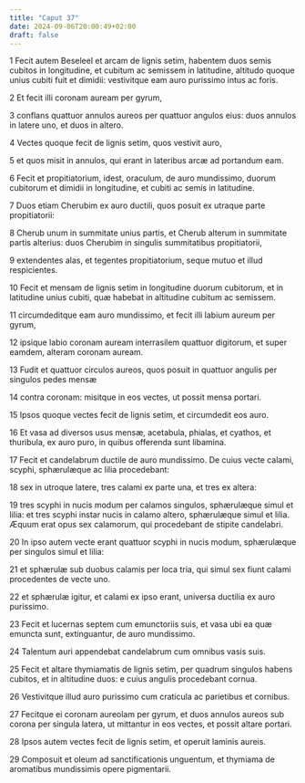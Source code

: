 ```yaml
---
title: "Caput 37"
date: 2024-09-06T20:00:49+02:00
draft: false
---
```



1 Fecit autem Beseleel et arcam de lignis setim, habentem duos semis cubitos in longitudine, et cubitum ac semissem in latitudine, altitudo quoque unius cubiti fuit et dimidii: vestivitque eam auro purissimo intus ac foris.

2 Et fecit illi coronam auream per gyrum,

3 conflans quattuor annulos aureos per quattuor angulos eius: duos annulos in latere uno, et duos in altero.

4 Vectes quoque fecit de lignis setim, quos vestivit auro,

5 et quos misit in annulos, qui erant in lateribus arcæ ad portandum eam.

6 Fecit et propitiatorium, idest, oraculum, de auro mundissimo, duorum cubitorum et dimidii in longitudine, et cubiti ac semis in latitudine.

7 Duos etiam Cherubim ex auro ductili, quos posuit ex utraque parte propitiatorii:

8 Cherub unum in summitate unius partis, et Cherub alterum in summitate partis alterius: duos Cherubim in singulis summitatibus propitiatorii,

9 extendentes alas, et tegentes propitiatorium, seque mutuo et illud respicientes.

10 Fecit et mensam de lignis setim in longitudine duorum cubitorum, et in latitudine unius cubiti, quæ habebat in altitudine cubitum ac semissem.

11 circumdeditque eam auro mundissimo, et fecit illi labium aureum per gyrum,

12 ipsique labio coronam auream interrasilem quattuor digitorum, et super eamdem, alteram coronam auream.

13 Fudit et quattuor circulos aureos, quos posuit in quattuor angulis per singulos pedes mensæ

14 contra coronam: misitque in eos vectes, ut possit mensa portari.

15 Ipsos quoque vectes fecit de lignis setim, et circumdedit eos auro.

16 Et vasa ad diversos usus mensæ, acetabula, phialas, et cyathos, et thuribula, ex auro puro, in quibus offerenda sunt libamina.

17 Fecit et candelabrum ductile de auro mundissimo. De cuius vecte calami, scyphi, sphærulæque ac lilia procedebant:

18 sex in utroque latere, tres calami ex parte una, et tres ex altera:

19 tres scyphi in nucis modum per calamos singulos, sphærulæque simul et lilia: et tres scyphi instar nucis in calamo altero, sphærulæque simul et lilia. Æquum erat opus sex calamorum, qui procedebant de stipite candelabri.

20 In ipso autem vecte erant quattuor scyphi in nucis modum, sphærulæque per singulos simul et lilia:

21 et sphærulæ sub duobus calamis per loca tria, qui simul sex fiunt calami procedentes de vecte uno.

22 et sphærulæ igitur, et calami ex ipso erant, universa ductilia ex auro purissimo.

23 Fecit et lucernas septem cum emunctoriis suis, et vasa ubi ea quæ emuncta sunt, extinguantur, de auro mundissimo.

24 Talentum auri appendebat candelabrum cum omnibus vasis suis.

25 Fecit et altare thymiamatis de lignis setim, per quadrum singulos habens cubitos, et in altitudine duos: e cuius angulis procedebant cornua.

26 Vestivitque illud auro purissimo cum craticula ac parietibus et cornibus.

27 Fecitque ei coronam aureolam per gyrum, et duos annulos aureos sub corona per singula latera, ut mittantur in eos vectes, et possit altare portari.

28 Ipsos autem vectes fecit de lignis setim, et operuit laminis aureis.

29 Composuit et oleum ad sanctificationis unguentum, et thymiama de aromatibus mundissimis opere pigmentarii.


